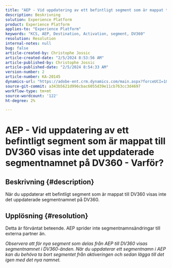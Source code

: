 ```yaml
---
title: "AEP - Vid uppdatering av ett befintligt segment som är mappat till DV360 visas inte det uppdaterade segmentnamnet på DV360 - Varför?"
description: Beskrivning
solution: Experience Platform
product: Experience Platform
applies-to: "Experience Platform"
keywords: "KCS, AEP, Destination, Activation, segment, DV360"
resolution: Resolution
internal-notes: null
bug: false
article-created-by: Christophe Jossic
article-created-date: "2/5/2024 8:53:56 AM"
article-published-by: Christophe Jossic
article-published-date: "2/5/2024 8:54:33 AM"
version-number: 2
article-number: KA-20145
dynamics-url: "https://adobe-ent.crm.dynamics.com/main.aspx?forceUCI=1&pagetype=entityrecord&etn=knowledgearticle&id=b7b6ca14-04c4-ee11-9079-6045bd0065b6"
source-git-commit: a343b5621d996cbac6055d39e11cb763cc3d4697
workflow-type: tm+mt
source-wordcount: '122'
ht-degree: 2%

---
```


# AEP - Vid uppdatering av ett befintligt segment som är mappat till DV360 visas inte det uppdaterade segmentnamnet på DV360 - Varför?

## Beskrivning {#description}

När du uppdaterar ett befintligt segment som är mappat till DV360 visas inte det uppdaterade segmentnamnet på DV360.

## Upplösning {#resolution}


Detta är förväntat beteende. AEP sprider inte segmentnamnsändringar till externa partner än.



*Observera att för nya segment som delas från AEP till DV360 visas segmentnamnet i DV360-änden. När du uppdaterar ett segmentnamn i AEP kan du behöva ta bort segmentet från aktiveringen och sedan lägga till det igen med det nya namnet.*

